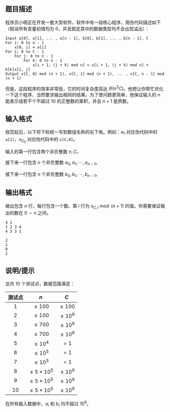 ## 题目描述

程序员小明正在开发一套大型软件，软件中有一段核心程序，用伪代码描述如下（假设所有变量初值均为 $0$，并且假定其中的数据类型均不会出现溢出）：
```
Input a[0], a[1], ... , a[n - 1], b[0], b[1], ... , b[n - 1], C
For i: 0 to n - 1
	x[0, i] = a[i]
For i: 0 to C - 1
	For j: 0 to n - 1
		For k: 0 to n - 1
			x[i + 1, (j + k) mod n] = x[i + 1, (j + k) mod n] + b[k]x[i, j]
Output x[C, 0] mod (n + 1), x[C, 1] mod (n + 1), ... , x[C, n - 1] mod (n + 1)
```
但是，这段程序的效率非常低，它的时间复杂度高达 $\Theta(n^2C)$。他想让你帮忙优化一下这个程序，当然要求输出相同的结果。为了使问题更简单，他保证输入的 $n$ 能表示成若干个不超过 $10$ 的正整数的乘积，并且 $n + 1$ 是质数。

## 输入格式

规范起见，以下将下标统一写到数组名称的右下角。例如：$a_1$ 对应伪代码中的 `a[1]`，$x_{C_0}$ 对应伪代码中的 `x[C,0]`。


输入的第一行包含两个非负整数 $n, C$。

接下来一行包含 $n$ 个非负整数 $a_0, a_1, \cdots , a_{n - 1}$。

接下来一行包含 $n$ 个非负整数 $b_0, b_1, \cdots , b_{n - 1}$。

## 输出格式

输出包含 $n$ 行，每行包含一个数。第 $i$ 行为 $x_{C, i}\bmod (n + 1)$ 的值。你需要保证输出的数在 $0 \sim n$ 之间。

```input1
4 1
1 2 3 4
4 3 3 1
```

```output1
2
1
0
2
```

## 说明/提示
总共 $10$ 个测试点，数据范围满足：

| 测试点 | $n$ | $C$ |
| :-----------: | :-----------: | :-----------: |
| 1 | $\le 100$ | $\le 100$ |
| 2 | $\le 100$ | $\le 10^9$ |
| 3 | $\le 700$ | $\le 10^9$ |
| 4 | $\le 700$ | $\le 10^9$ |
| 5 | $\le 10^4$ | $= 1$ |
| 6 | $\le 10^5$ | $= 1$ |
| 7 | $\le 10^5$ | $= 1$ |
| 8 | $\le 5\times 10^5$ | $\le 10^9$ |
| 9 | $\le 5\times 10^5$ | $\le 10^9$ |
| 10 | $\le 5\times 10^5$ | $\le 10^9$ |

在所有输入数据中，$a_i$ 和 $b_i$ 均不超过 $10^9$。